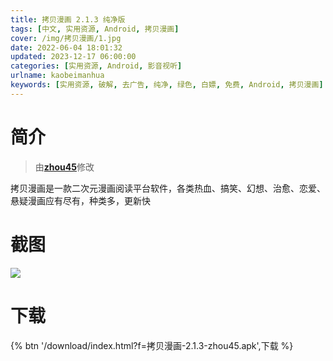 ```yaml
---
title: 拷贝漫画 2.1.3 纯净版
tags: [中文, 实用资源, Android, 拷贝漫画]
cover: /img/拷贝漫画/1.jpg
date: 2022-06-04 18:01:32
updated: 2023-12-17 06:00:00
categories: [实用资源, Android, 影音视听]
urlname: kaobeimanhua
keywords: [实用资源, 破解, 去广告, 纯净, 绿色, 白嫖, 免费, Android, 拷贝漫画]
---
```


# 简介

> 由[**zhou45**](/laiyuan)修改

拷贝漫画是一款二次元漫画阅读平台软件，各类热血、搞笑、幻想、治愈、恋爱、悬疑漫画应有尽有，种类多，更新快

# 截图

![](/img/拷贝漫画/2.jpg)

# 下载

{% btn '/download/index.html?f=拷贝漫画-2.1.3-zhou45.apk',下载 %}
